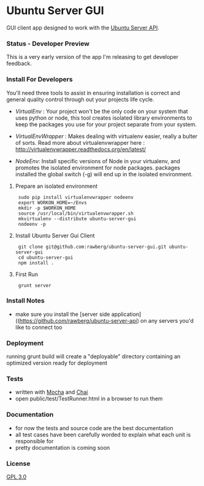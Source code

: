 Ubuntu Server GUI
=================

GUI client app designed to work with the [Ubuntu Server API](https://github.com/rawberg/ubuntu-server-api).


### Status - Developer Preview

This is a very early version of the app I'm releasing to get developer feedback.


### Install For Developers

You'll need three tools to assist in ensuring installation is correct and general quality control through out your projects life cycle.

- *VirtualEnv* : Your project won't be the only code on your system that uses python or node, this tool creates isolated library environments to keep the packages you use for your project separate from your system.

- *VirtualEnvWrapper* : Makes dealing with virtualenv easier, really a bulter of sorts.
  Read more about virtualenvwrapper here : http://virtualenvwrapper.readthedocs.org/en/latest/

- *NodeEnv*: Install specific versions of Node in your virtualenv, and promotes the isolated environment for node packages. packages installed the global switch (-g) will end up in the isolated environment.


1. Prepare an isolated environment

		sudo pip install virtualenvwrapper nodeenv
		export WORKON_HOME=~/Envs
		mkdir -p $WORKON_HOME
		source /usr/local/bin/virtualenvwrapper.sh
		mkvirtualenv --distribute ubuntu-server-gui
		nodeenv -p

2. Install Ubuntu Server Gui Client

		git clone git@github.com:rawberg/ubuntu-server-gui.git ubuntu-server-gui
		cd ubuntu-server-gui
		npm install .

3. First Run

		grunt server


### Install Notes

- make sure you install the [server side application]((https://github.com/rawberg/ubuntu-server-api) on any servers you'd like to connect too


### Deployment

running grunt build will create a "deployable" directory containing an optimized version ready for deployment


### Tests

- written with [Mocha](http://visionmedia.github.com/mocha/) and [Chai](http://chaijs.com/api/bdd/)
- open public/test/TestRunner.html in a browser to run them


### Documentation

- for now the tests and source code are the best documentation
- all test cases have been carefully worded to explain what each unit is responsible for
- pretty documentation is coming soon


### License

[GPL 3.0](http://opensource.org/licenses/GPL-3.0)
